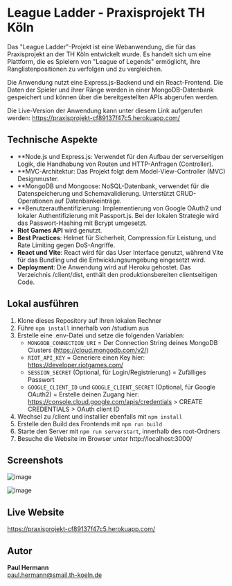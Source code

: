 # League Ladder - Praxisprojekt TH Köln

Das "League Ladder"-Projekt ist eine Webanwendung, die für das Praxisprojekt an der TH Köln entwickelt wurde. Es handelt sich um eine Plattform, die es Spielern von "League of Legends" ermöglicht, ihre Ranglistenpositionen zu verfolgen und zu vergleichen.

Die Anwendung nutzt eine Express.js-Backend und ein React-Frontend. Die Daten der Spieler und ihrer Ränge werden in einer MongoDB-Datenbank gespeichert und können über die bereitgestellten APIs abgerufen werden.

Die Live-Version der Anwendung kann unter diesem Link aufgerufen werden: https://praxisprojekt-cf89137f47c5.herokuapp.com/

## Technische Aspekte
- **Node.js und Express.js: Verwendet für den Aufbau der serverseitigen Logik, die Handhabung von Routen und HTTP-Anfragen (Controller).
- **MVC-Architektur: Das Projekt folgt dem Model-View-Controller (MVC) Designmuster.
- **MongoDB und Mongoose: NoSQL-Datenbank, verwendet für die Datenspeicherung und Schemavalidierung. Unterstützt CRUD-Operationen auf Datenbankeinträge.
- **Benutzerauthentifizierung: Implementierung von Google OAuth2 und lokaler Authentifizierung mit Passport.js. Bei der lokalen Strategie wird das Passwort-Hashing mit Bcrypt umgesetzt.
- **Riot Games API** wird genutzt.
- **Best Practices**: Helmet für Sicherheit, Compression für Leistung, und Rate Limiting gegen DoS-Angriffe.
- **React und Vite**: React wird für das User Interface genutzt, während Vite für das Bundling und die Entwicklungsumgebung eingesetzt wird.
- **Deployment**: Die Anwendung wird auf Heroku gehostet. Das Verzeichnis /client/dist, enthält den produktionsbereiten clientseitigen Code. 

## Lokal ausführen
1. Klone dieses Repository auf Ihren lokalen Rechner
2. Führe `npm install` innerhalb von /studium aus
3. Erstelle eine .env-Datei und setze die folgenden Variablen:
   - `MONGODB_CONNECTION_URI` = Der Connection String deines MongoDB Clusters (https://cloud.mongodb.com/v2/)
   - `RIOT_API_KEY` = Generiere einen Key hier: https://developer.riotgames.com/
   - `SESSION_SECRET` (Optional, für Login/Registrierung) = Zufälliges Passwort
   - `GOOGLE_CLIENT_ID` und `GOOGLE_CLIENT_SECRET` (Optional, für Google OAuth2) = Erstelle deinen Zugang hier: https://console.cloud.google.com/apis/credentials > CREATE CREDENTIALS > OAuth client ID
4. Wechsel zu /client und installier ebenfalls mit `npm install`
5. Erstelle den Build des Frontends mit `npm run build`
6. Starte den Server mit `npm run serverstart`, innerhalb des root-Ordners
7. Besuche die Website im Browser unter http://localhost:3000/

## Screenshots
![image](https://github.com/Dallair220/studium/assets/93786532/748f6bdc-cc1d-41f1-8485-0c8860bc0cfe)

![image](https://github.com/Dallair220/studium/assets/93786532/b0d3eac4-c4ce-42ce-835f-d69fa4037092)

## Live Website
https://praxisprojekt-cf89137f47c5.herokuapp.com/

## Autor
**Paul Hermann**  
paul.hermann@smail.th-koeln.de
